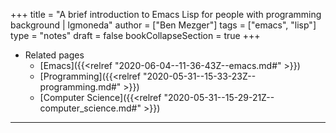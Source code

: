 +++
title = "A brief introduction to Emacs Lisp for people with programming background | lgmoneda"
author = ["Ben Mezger"]
tags = ["emacs", "lisp"]
type = "notes"
draft = false
bookCollapseSection = true
+++

-   Related pages
    -   [Emacs]({{<relref "2020-06-04--11-36-43Z--emacs.md#" >}})
    -   [Programming]({{<relref "2020-05-31--15-33-23Z--programming.md#" >}})
    -   [Computer Science]({{<relref "2020-05-31--15-29-21Z--computer_science.md#" >}})

---